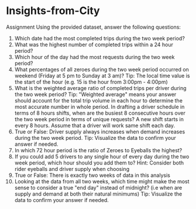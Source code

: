 # Insights-from-City

Assignment
Using the provided dataset, answer the following questions:

1. Which date had the most completed trips during the two week period?
2. What was the highest number of completed trips within a 24 hour period?
3. Which hour of the day had the most requests during the two week period?
4. What percentages of all zeroes during the two week period occurred on weekend (Friday at 5 pm to Sunday at 3 am)? Tip: The local time value is the start of the hour (e.g. 15 is the hour from 3:00pm - 4:00pm)
5. What is the weighted average ratio of completed trips per driver during the two week period? Tip: "Weighted average" means your answer should account for the total trip volume in each hour to determine the most accurate number in whole period.
In drafting a driver schedule in terms of 8 hours shifts, when are the busiest 8 consecutive hours over the two week period in terms of unique requests? A new shift starts in every 8 hours. Assume that a driver will work same shift each day.
6. True or False: Driver supply always increases when demand increases during the two week period. Tip: Visualize the data to confirm your answer if needed.
7. In which 72 hour period is the ratio of Zeroes to Eyeballs the highest?
8. If you could add 5 drivers to any single hour of every day during the two week period, which hour should you add them to? Hint: Consider both rider eyeballs and driver supply when choosing
9. True or False: There is exactly two weeks of data in this analysis
10. Looking at the data from all two weeks, which time might make the most sense to consider a true "end day" instead of midnight? (i.e when are supply and demand at both their natural minimums) Tip: Visualize the data to confirm your answer if needed.
